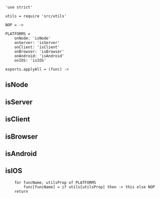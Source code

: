 	'use strict'

	utils = require 'src/utils'

	NOP = ->

	PLATFORMS =
		onNode: 'isNode'
		onServer: 'isServer'
		onClient: 'isClient'
		onBrowser: 'isBrowser'
		onAndroid: 'isAndroid'
		onIOS: 'isIOS'

	exports.applyAll = (func) ->

isNode
--

isServer
--

isClient
--

isBrowser
--

isAndroid
--

isIOS
--

		for funcName, utilsProp of PLATFORMS
			func[funcName] = if utils[utilsProp] then -> this else NOP
		return
